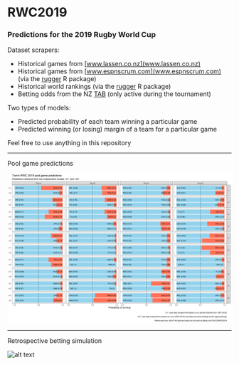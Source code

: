 # RWC2019

### Predictions for the 2019 Rugby World Cup

Dataset scrapers:
* Historical games from [www.lassen.co.nz](www.lassen.co.nz)
* Historical games from [www.espnscrum.com](www.espnscrum.com) (via the [rugger](https://github.com/TheTS/rugger) R package)
* Historical world rankings (via the [rugger](https://github.com/TheTS/rugger) R package)
* Betting odds from the NZ [TAB](https://www.tab.co.nz) (only active during the tournament) 

Two types of models:
* Predicted probability of each team winning a particular game
* Predicted winning (or losing) margin of a team for a particular game


Feel free to use anything in this repository

---

Pool game predictions

![alt text](https://raw.githubusercontent.com/TheTS/RWC2019/master/graphs/pool_predictions.png)

---

Retrospective betting simulation

![alt text](https://raw.githubusercontent.com/TheTS/RWC2019/master/graphs/betting_preds.png)